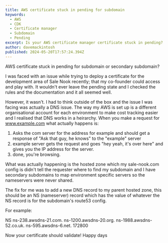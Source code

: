 ```yaml
---
title: AWS certificate stuck in pending for subdomain
keywords: 
  - AWS
  - CDK
  - Certificate manager
  - Subdomain
  - Pending
excerpt: Is your AWS certificate manager certificate stuck in pending? I was trying to deploy a certificate for a secondary subdomain and it was stuck in pending but it has a very simple fix.
author: davemackintosh
published: 2024-05-20T17:57:24.394Z
---
```


<script>
	import Heading from "$src/components/Heading.svelte"
</script>

AWS certificate stuck in pending for subdomain or secondary subdomain?

I was faced with an issue while trying to deploy a certificate for the development area of Sale Nook recently; that my co-founder could access and play with. It wouldn't ever leave the pending state and I checked the rules and the documentation and it all seemed well. 

However, it wasn't. I had to think outside of the box and the issue I was facing was actually a DNS issue. The way my AWS is set up is a different organisational account for each environment to make cost tracking easier and I realised that DNS works in a heirarchy. When you make a request for www.example.com what actually happens is:

1. Asks the com server for the address for example and should get a response of "Ask that guy, he knows" to the "example" server
2. example server gets the request and goes "hey yeah, it's over here" and gives you the IP address for the server.
3. done, you're browsing.

What was actually happening is the hosted zone which my sale-nook.com config is didn't tell the requester where to find my subdomain and I have secondary subdomains to map environment specific servers so the nameservers were never shared.

<Heading level={2} text="The fix" />

The fix for me was to add a new DNS record to my parent hosted zone, this should be an NS (nameserver) record which has the value of whatever the NS record is for the subdomain's route53 config.

For example:

NS 
ns-238.awsdns-21.com.
ns-1200.awsdns-20.org.
ns-1988.awsdns-52.co.uk.
ns-595.awsdns-6.net.
172800

Now your certificate should validate! Happy days
